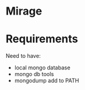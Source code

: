 # Mirage

# Requirements
Need to have:
- local mongo database
- mongo db tools
- mongodump add to PATH
